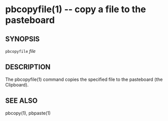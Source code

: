 pbcopyfile(1) -- copy a file to the pasteboard
==============================================

## SYNOPSIS

`pbcopyfile` <var>file</var>

## DESCRIPTION

The pbcopyfile(1) command copies the specified file to the pasteboard (the Clipboard).

## SEE ALSO

pbcopy(1), pbpaste(1)


[SYNOPSIS]: #SYNOPSIS "SYNOPSIS"
[DESCRIPTION]: #DESCRIPTION "DESCRIPTION"
[SEE ALSO]: #SEE-ALSO "SEE ALSO"


[np(1)]: np.1.html
[pbcopyfile(1)]: pbcopyfile.1.html
[textual-thumbnails-off(1)]: textual-thumbnails-off.1.html
[textual-thumbnails-on(1)]: textual-thumbnails-on.1.html
[tweetbot-thumbnails-off(1)]: tweetbot-thumbnails-off.1.html
[tweetbot-thumbnails-on(1)]: tweetbot-thumbnails-on.1.html
